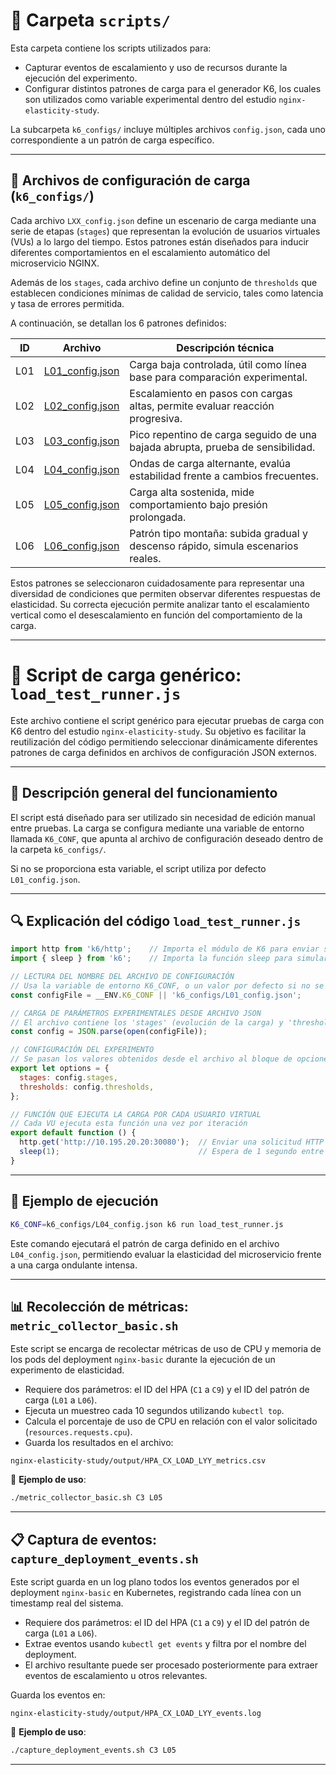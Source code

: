 # 📂 Carpeta `scripts/`

Esta carpeta contiene los scripts utilizados para:

- Capturar eventos de escalamiento y uso de recursos durante la ejecución del experimento.
- Configurar distintos patrones de carga para el generador K6, los cuales son utilizados como variable experimental dentro del estudio `nginx-elasticity-study`.

La subcarpeta `k6_configs/` incluye múltiples archivos `config.json`, cada uno correspondiente a un patrón de carga específico.

---

## 📁 Archivos de configuración de carga (`k6_configs/`)

Cada archivo `LXX_config.json` define un escenario de carga mediante una serie de etapas (`stages`) que representan la evolución de usuarios virtuales (VUs) a lo largo del tiempo. Estos patrones están diseñados para inducir diferentes comportamientos en el escalamiento automático del microservicio NGINX.

Además de los `stages`, cada archivo define un conjunto de `thresholds` que establecen condiciones mínimas de calidad de servicio, tales como latencia y tasa de errores permitida.

A continuación, se detallan los 6 patrones definidos:

| ID   | Archivo                     | Descripción técnica                                                                 |
|------|-----------------------------|-------------------------------------------------------------------------------------|
| L01  | [L01_config.json](k6_configs/L01_config.json) | Carga baja controlada, útil como línea base para comparación experimental.         |
| L02  | [L02_config.json](k6_configs/L02_config.json) | Escalamiento en pasos con cargas altas, permite evaluar reacción progresiva.       |
| L03  | [L03_config.json](k6_configs/L03_config.json) | Pico repentino de carga seguido de una bajada abrupta, prueba de sensibilidad.     |
| L04  | [L04_config.json](k6_configs/L04_config.json) | Ondas de carga alternante, evalúa estabilidad frente a cambios frecuentes.         |
| L05  | [L05_config.json](k6_configs/L05_config.json) | Carga alta sostenida, mide comportamiento bajo presión prolongada.                 |
| L06  | [L06_config.json](k6_configs/L06_config.json) | Patrón tipo montaña: subida gradual y descenso rápido, simula escenarios reales.   |

Estos patrones se seleccionaron cuidadosamente para representar una diversidad de condiciones que permiten observar diferentes respuestas de elasticidad. Su correcta ejecución permite analizar tanto el escalamiento vertical como el desescalamiento en función del comportamiento de la carga.

---

# 📄 Script de carga genérico: `load_test_runner.js`

Este archivo contiene el script genérico para ejecutar pruebas de carga con K6 dentro del estudio `nginx-elasticity-study`. Su objetivo es facilitar la reutilización del código permitiendo seleccionar dinámicamente diferentes patrones de carga definidos en archivos de configuración JSON externos.

---

## 🧩 Descripción general del funcionamiento

El script está diseñado para ser utilizado sin necesidad de edición manual entre pruebas. La carga se configura mediante una variable de entorno llamada `K6_CONF`, que apunta al archivo de configuración deseado dentro de la carpeta `k6_configs/`.

Si no se proporciona esta variable, el script utiliza por defecto `L01_config.json`.

---

## 🔍 Explicación del código `load_test_runner.js`

```javascript
import http from 'k6/http';    // Importa el módulo de K6 para enviar solicitudes HTTP
import { sleep } from 'k6';    // Importa la función sleep para simular pausas entre iteraciones

// LECTURA DEL NOMBRE DEL ARCHIVO DE CONFIGURACIÓN
// Usa la variable de entorno K6_CONF, o un valor por defecto si no se define
const configFile = __ENV.K6_CONF || 'k6_configs/L01_config.json';

// CARGA DE PARÁMETROS EXPERIMENTALES DESDE ARCHIVO JSON
// El archivo contiene los 'stages' (evolución de la carga) y 'thresholds' (condiciones mínimas)
const config = JSON.parse(open(configFile));

// CONFIGURACIÓN DEL EXPERIMENTO
// Se pasan los valores obtenidos desde el archivo al bloque de opciones de K6
export let options = {
  stages: config.stages,
  thresholds: config.thresholds,
};

// FUNCIÓN QUE EJECUTA LA CARGA POR CADA USUARIO VIRTUAL
// Cada VU ejecuta esta función una vez por iteración
export default function () {
  http.get('http://10.195.20.20:30080');  // Enviar una solicitud HTTP al servicio NGINX
  sleep(1);                               // Espera de 1 segundo entre iteraciones
}
```

---

## 🧪 Ejemplo de ejecución

```bash
K6_CONF=k6_configs/L04_config.json k6 run load_test_runner.js
```

Este comando ejecutará el patrón de carga definido en el archivo `L04_config.json`, permitiendo evaluar la elasticidad del microservicio frente a una carga ondulante intensa.

---

## 📊 Recolección de métricas: `metric_collector_basic.sh`

Este script se encarga de recolectar métricas de uso de CPU y memoria de los pods del deployment `nginx-basic` durante la ejecución de un experimento de elasticidad.

- Requiere dos parámetros: el ID del HPA (`C1` a `C9`) y el ID del patrón de carga (`L01` a `L06`).
- Ejecuta un muestreo cada 10 segundos utilizando `kubectl top`.
- Calcula el porcentaje de uso de CPU en relación con el valor solicitado (`resources.requests.cpu`).
- Guarda los resultados en el archivo:

```
nginx-elasticity-study/output/HPA_CX_LOAD_LYY_metrics.csv
```

📌 **Ejemplo de uso**:
```bash
./metric_collector_basic.sh C3 L05
```

---

## 📋 Captura de eventos: `capture_deployment_events.sh`

Este script guarda en un log plano todos los eventos generados por el deployment `nginx-basic` en Kubernetes, registrando cada línea con un timestamp real del sistema.

- Requiere dos parámetros: el ID del HPA (`C1` a `C9`) y el ID del patrón de carga (`L01` a `L06`).
- Extrae eventos usando `kubectl get events` y filtra por el nombre del deployment.
- El archivo resultante puede ser procesado posteriormente para extraer eventos de escalamiento u otros relevantes.

Guarda los eventos en:

```
nginx-elasticity-study/output/HPA_CX_LOAD_LYY_events.log
```

📌 **Ejemplo de uso**:
```bash
./capture_deployment_events.sh C3 L05
```

---


